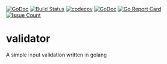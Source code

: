 [![GoDoc](https://godoc.org/github.com/zatiti/validator?status.svg)](https://godoc.org/github.com/zatiti/validator)
[![Build Status](https://travis-ci.org/zatiti/validator.svg?branch=master)](https://travis-ci.org/zatiti/validator)
[![codecov](https://codecov.io/gh/zatiti/validator/branch/master/graph/badge.svg)](https://codecov.io/gh/zatiti/validator)
[![GoDoc](https://godoc.org/github.com/zatiti/validator?status.svg)](https://godoc.org/github.com/zatiti/validator)
[![Go Report Card](https://goreportcard.com/badge/github.com/zatiti/validator)](https://goreportcard.com/report/github.com/zatiti/validator)
[![Issue Count](https://codeclimate.com/github/zatiti/validator/badges/issue_count.svg)](https://codeclimate.com/github/zatiti/validator)

# validator
A simple input validation written in golang
